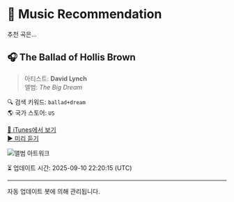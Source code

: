 
# 🎵 Music Recommendation

추천 곡은...

## 🎧 The Ballad of Hollis Brown  
> 아티스트: **David Lynch**  
> 앨범: _The Big Dream_  

🔍 검색 키워드: `ballad+dream`  
🌎 국가 스토어: `US`

[🔗 iTunes에서 보기](https://music.apple.com/us/album/the-ballad-of-hollis-brown/653744873?i=653744886&uo=4)  
[▶️ 미리 듣기](https://audio-ssl.itunes.apple.com/itunes-assets/AudioPreview125/v4/3b/08/15/3b08158e-71ac-a5a8-8849-33fe0eb93c67/mzaf_10241582463064139315.plus.aac.p.m4a)

![앨범 아트워크](https://is1-ssl.mzstatic.com/image/thumb/Music2/v4/b0/25/d3/b025d3cc-469f-7cf8-5116-f1a18efa1556/sbr109.jpg/100x100bb.jpg)

⏳ 업데이트 시간: 2025-09-10 22:20:15 (UTC)

---
자동 업데이트 봇에 의해 관리됩니다.

